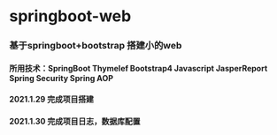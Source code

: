 # springboot-web
### 基于springboot+bootstrap 搭建小的web
#### 所用技术：SpringBoot Thymelef Bootstrap4 Javascript JasperReport  Spring Security Spring AOP
#### 2021.1.29 完成项目搭建
#### 2021.1.30 完成项目日志，数据库配置
### 

